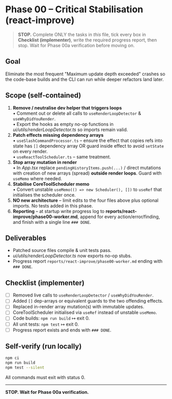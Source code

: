 # Phase 00 – Critical Stabilisation (react-improve)

> **STOP.** Complete ONLY the tasks in *this* file, tick every box in **Checklist (implementer)**, write the required progress report, then stop. Wait for Phase 00a verification before moving on.

## Goal
Eliminate the most frequent "Maximum update depth exceeded" crashes so the code-base builds and the CLI can run while deeper refactors land later.

## Scope (self-contained)
1. **Remove / neutralise dev helper that triggers loops**  
   • Comment out or delete all calls to `useRenderLoopDetector` & `useWhyDidYouRender`.  
   • Export the hooks as empty no-op functions in *ui/utils/renderLoopDetector.ts* so imports remain valid.
2. **Patch effects missing dependency arrays**  
   • `useSlashCommandProcessor.ts` – ensure the effect that copies refs into state has `[]` dependency array OR guard inside effect to avoid `setState` on every render.  
   • `useReactToolScheduler.ts` – same treatment.
3. **Stop array mutation in render**  
   • In *App.tsx* replace `pendingHistoryItems.push(...)` / direct mutations with creation of new arrays (spread) **outside render loops**. Guard with `useMemo` where needed.
4. **Stabilise CoreToolScheduler memo**  
   • Convert unstable `useMemo(() => new Scheduler(), [])` to `useRef` that initialises the scheduler once.
5. **NO new architecture** – limit edits to the four files above plus optional imports. No tests added in this phase.
6. **Reporting** – at startup write progress log to **reports/react-improve/phase00-worker.md**, append for every action/error/finding, and finish with a single line `### DONE`.

## Deliverables
- Patched source files compile & unit tests pass.  
- *ui/utils/renderLoopDetector.ts* now exports no-op stubs.  
- Progress report `reports/react-improve/phase00-worker.md` ending with `### DONE`.

## Checklist (implementer)
- [ ] Removed live calls to `useRenderLoopDetector` / `useWhyDidYouRender`.
- [ ] Added `[]` dep-arrays or equivalent guards to the two offending effects.
- [ ] Replaced in-render array mutation(s) with immutable updates.
- [ ] CoreToolScheduler initialised via `useRef` instead of unstable `useMemo`.
- [ ] Code builds: `npm run build` ↦ exit 0.
- [ ] All unit tests: `npm test` ↦ exit 0.
- [ ] Progress report exists and ends with `### DONE`.

## Self-verify (run locally)
```bash
npm ci
npm run build
npm test --silent
```
All commands must exit with status 0.

---
**STOP. Wait for Phase 00a verification.**